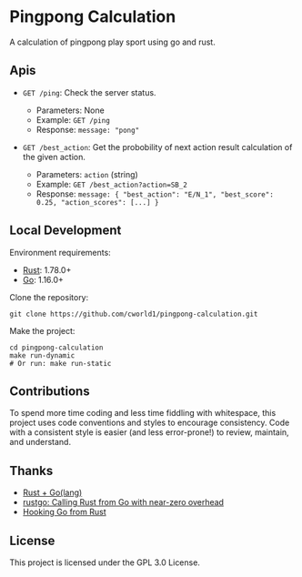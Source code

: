 # Pingpong Calculation

A calculation of pingpong play sport using go and rust.

## Apis

- `GET /ping`: Check the server status.

  - Parameters: None
  - Example: `GET /ping`
  - Response: `message: "pong"`

- `GET /best_action`: Get the probobility of next action result calculation of the given action.

  - Parameters: `action` (string)
  - Example: `GET /best_action?action=SB_2`
  - Response: `message: { "best_action": "E/N_1", "best_score": 0.25, "action_scores": [...] }`

## Local Development

Environment requirements:

- [Rust](https://www.rust-lang.org/tools/install): 1.78.0+
- [Go](https://golang.org/doc/install): 1.16.0+

Clone the repository:

```shell
git clone https://github.com/cworld1/pingpong-calculation.git
```

Make the project:

```shell
cd pingpong-calculation
make run-dynamic
# Or run: make run-static
```

## Contributions

To spend more time coding and less time fiddling with whitespace, this project uses code conventions and styles to encourage consistency. Code with a consistent style is easier (and less error-prone!) to review, maintain, and understand.

## Thanks

- [Rust + Go(lang)](https://github.com/mediremi/rust-plus-golang)
- [rustgo: Calling Rust from Go with near-zero overhead](https://words.filippo.io/rustgo/)
- [Hooking Go from Rust](https://metalbear.co/blog/hooking-go-from-rust-hitchhikers-guide-to-the-go-laxy/)

## License

This project is licensed under the GPL 3.0 License.
